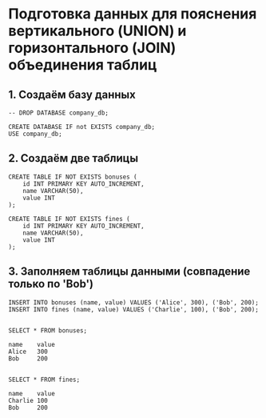 # Подготовка данных для пояснения вертикального (UNION) и горизонтального (JOIN) объединения таблиц


## 1. Создаём базу данных
```
-- DROP DATABASE company_db;

CREATE DATABASE IF not EXISTS company_db;
USE company_db;
```

## 2. Создаём две таблицы
```
CREATE TABLE IF NOT EXISTS bonuses (
    id INT PRIMARY KEY AUTO_INCREMENT,
    name VARCHAR(50),
    value INT
);

CREATE TABLE IF NOT EXISTS fines (
    id INT PRIMARY KEY AUTO_INCREMENT,
    name VARCHAR(50),
    value INT
);
```


##  3. Заполняем таблицы данными (cовпадение только по 'Bob')
```
INSERT INTO bonuses (name, value) VALUES ('Alice', 300), ('Bob', 200);
INSERT INTO fines (name, value) VALUES ('Charlie', 100), ('Bob', 200); 


SELECT * FROM bonuses;

name    value
Alice   300
Bob     200


SELECT * FROM fines;

name    value
Charlie 100
Bob     200

```